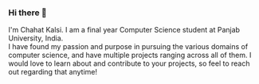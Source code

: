 ### Hi there 👋

I'm Chahat Kalsi. I am a final year Computer Science student at Panjab University, India.  
I have found my passion and purpose in pursuing the various domains of computer science, and have multiple projects ranging across all of them. I would love to learn about and contribute to your projects, so feel to reach out regarding that anytime!

<!-- 
- 🔭 I’m currently working on ...
- 🌱 I’m currently learning ...
- 👯 I’m looking to collaborate on ...
- 🤔 I’m looking for help with ...
- 💬 Ask me about ...
- 📫 How to reach me: 
- 😄 Pronouns: she/her
- ⚡ Fun fact: ...

 -->

